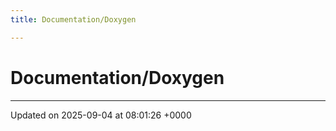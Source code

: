 ```yaml
---
title: Documentation/Doxygen

---
```


# Documentation/Doxygen








-------------------------------

Updated on 2025-09-04 at 08:01:26 +0000
